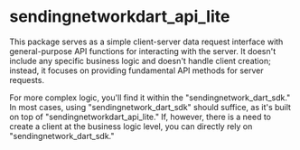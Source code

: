 # sendingnetworkdart_api_lite

This package serves as a simple client-server data request interface with general-purpose API functions for interacting with the server. It doesn't include any specific business logic and doesn't handle client creation; instead, it focuses on providing fundamental API methods for server requests.

For more complex logic, you'll find it within the "sendingnetwork_dart_sdk." In most cases, using "sendingnetwork_dart_sdk" should suffice, as it's built on top of "sendingnetworkdart_api_lite." If, however, there is a need to create a client at the business logic level, you can directly rely on "sendingnetwork_dart_sdk."